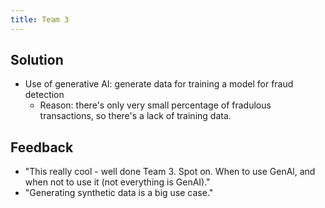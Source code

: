 ```yaml
---
title: Team 3
---
```


## Solution

- Use of generative AI: generate data for training a model for fraud detection
  - Reason: there's only very small percentage of fradulous transactions, so there's a lack of training data.

## Feedback

- "This really cool - well done Team 3. Spot on. When to use GenAl, and when not to use it (not everything is GenAI)."
- "Generating synthetic data is a big use case."
